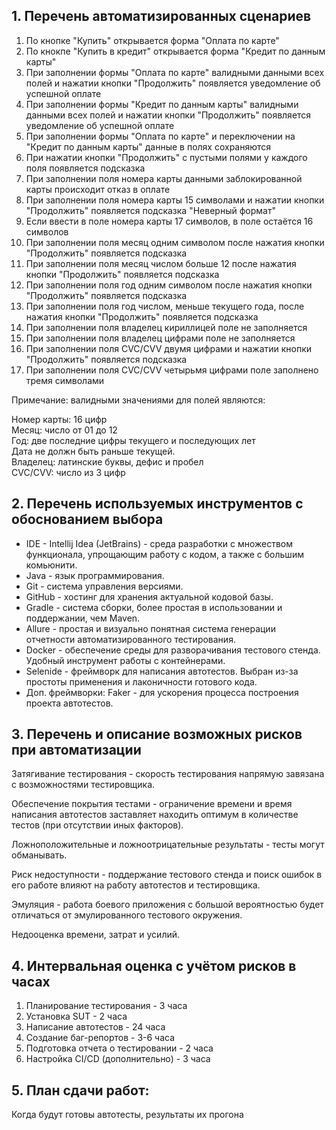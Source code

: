 ## 1. Перечень автоматизированных сценариев
1. По кнопке "Купить" открывается форма "Оплата по карте" 
2. По кнокпе "Купить в кредит" открывается форма "Кредит по данным карты"
3. При заполнении формы "Оплата по карте" валидными данными всех полей и нажатии кнопки "Продолжить" появляется уведомление об успешной оплате
4. При заполнении формы "Кредит по данным карты" валидными данными всех полей и нажатии кнопки "Продолжить" появляется уведомление об успешной оплате
5. При заполнении формы "Оплата по карте" и переключении на "Кредит по данным карты" данные в полях сохраняются
6. При нажатии кнопки "Продолжить" с пустыми полями у каждого поля появляется подсказка
7. При заполнении поля номера карты данными заблокированной карты происходит отказ в оплате
8. При заполнении поля номера карты 15 символами и нажатии кнопки "Продолжить" появляется подсказка "Неверный формат"
9. Если ввести в поле номера карты 17 символов, в поле остаётся 16 символов
10. При заполнении поля месяц одним символом после нажатия кнопки "Продолжить" появляется подсказка
11. При заполнении поля месяц числом больше 12 после нажатия кнопки "Продолжить" появляется подсказка
12. При заполнении поля год одним символом после нажатия кнопки "Продолжить" появляется подсказка
13. При заполнении поля год числом, меньше текущего года, после нажатия кнопки "Продолжить" появляется подсказка
14. При заполнении поля владелец кириллицей поле не заполняется
15. При заполнении поля владелец цифрами поле не заполняется
16. При заполнении поля CVC/CVV двумя цифрами и нажатии кнопки "Продолжить" появляется подсказка
17. При заполнении поля CVC/CVV четырьмя цифрами поле заполнено тремя символами

Примечание: валидными значениями для полей являются:

Номер карты: 16 цифр<br>
Месяц: число от 01 до 12<br> 
Год: две последние цифры текущего и последующих лет<br>
Дата не должн быть раньше текущей.<br>
Владелец: латинские буквы, дефис и пробел<br>
CVC/CVV: число из 3 цифр<br>
## 2. Перечень используемых инструментов с обоснованием выбора
- IDE - Intellij Idea (JetBrains) - среда разработки с множеством функционала, упрощающим работу с кодом, а также с большим комьюнити.
- Java - язык программирования.
- Git - система управления версиями.
- GitHub - хостинг для хранения актуальной кодовой базы.
- Gradle - система сборки, более простая в использовании и поддержании, чем Maven.
- Allure - простая и визуально понятная система генерации отчетности автоматизированного тестирования.
- Docker - обеспечение среды для разворачивания тестового стенда. Удобный инструмент работы с контейнерами.
- Selenide - фреймворк для написания автотестов. Выбран из-за простоты применения и лаконичности готового кода.
- Доп. фреймворки: Faker - для ускорения процесса построения проекта автотестов.

## 3. Перечень и описание возможных рисков при автоматизации
Затягивание тестирования - скорость тестирования напрямую завязана с возможностями тестировщика.

Обеспечение покрытия тестами - ограничение времени и время написания автотестов заставляет находить оптимум в количестве тестов (при отсутствии иных факторов).

Ложноположительные и ложноотрицательные результаты - тесты могут обманывать.

Риск недоступности - поддержание тестового стенда и поиск ошибок в его работе влияют на работу автотестов и тестировщика.

Эмуляция - работа боевого приложения с большой вероятностью будет отличаться от эмулированного тестового окружения.

Недооценка времени, затрат и усилий.


## 4. Интервальная оценка с учётом рисков в часах
1) Планирование тестирования - 3 часа
2) Установка SUT - 2 часа
3) Написание автотестов - 24 часа
4) Создание баг-репортов - 3-6 часа
4) Подготовка отчета о тестировании - 2 часа
5) Настройка CI/CD (дополнительно) - 3 часа
## 5. План сдачи работ: 
Когда будут готовы автотесты, результаты их прогона
